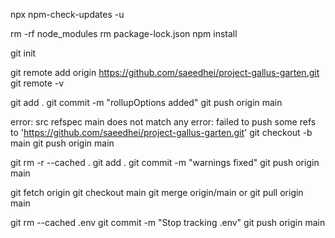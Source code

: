 npx npm-check-updates -u

rm -rf node_modules
rm package-lock.json 
npm install

git init

git remote add origin https://github.com/saeedhei/project-gallus-garten.git
git remote -v

git add .
git commit -m "rollupOptions added"
git push origin main 

error: src refspec main does not match any
error: failed to push some refs to 'https://github.com/saeedhei/project-gallus-garten.git'
git checkout -b main
git push origin main



git rm -r --cached .
git add .
git commit -m "warnings fixed"
git push origin main




git fetch origin
git checkout main
git merge origin/main
or
git pull origin main


git rm --cached .env
git commit -m "Stop tracking .env"
git push origin main






